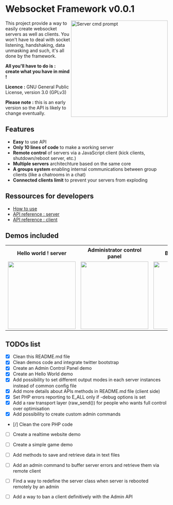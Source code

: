 Websocket Framework v0.0.1
======================================

<img src="https://raw.github.com/wmcmurray/websocket-framework/master/screenshot-server.gif" width="300" align="right" title="Server cmd prompt">
This project provide a way to easily create websocket servers as well as clients.
You won't have to deal with socket listening, handshaking, data unmasking and such, it's all done by the framework.

**All you'll have to do is : create what you have in mind !**

**Licence :** GNU General Public License, version 3.0 (GPLv3)

**Please note :** this is an early version so the API is likely to change eventually.


Features
-------------------------
* **Easy** to use API
* **Only 10 lines of code** to make a working server
* **Remote control** of servers via a JavaScript client (kick clients, shutdown/reboot server, etc.)
* **Multiple servers** architechture based on the same core
* **A groups system** enabling internal communications between group clients (like a chatrooms in a chat)
* **Connected clients limit** to prevent your servers from exploding


Ressources for developers
-------------------------
* [How to use](https://github.com/wmcmurray/websocket-framework/wiki/How-to-use)
* [API reference : server](https://github.com/wmcmurray/websocket-framework/wiki/API-reference-:-server)
* [API reference : client](https://github.com/wmcmurray/websocket-framework/wiki/API-reference-:-client)


Demos included
-------------------------
<table>
	<tr>
		<th>Hello world ! server</th>
		<th>Administrator control panel</th>
		<th>Basic Chat server</th>
	</tr>
	<tr>
		<td>
			<img src="https://raw.github.com/wmcmurray/websocket-framework/master/public/helloworld/images/screenshot.gif" width="210">
		</td>
		<td>
			<img src="https://raw.github.com/wmcmurray/websocket-framework/master/public/admin/images/screenshot.gif" width="210">
		</td>
		<td>
			<img src="https://raw.github.com/wmcmurray/websocket-framework/master/public/chat/images/screenshot.gif" width="210">
		</td>
	</tr>
</table>

TODOs list
-------------------------
- [x] Clean this README.md file
- [x] Clean demos code and integrate twitter bootstrap
- [x] Create an Admin Control Panel demo
- [x] Create an Hello World demo
- [x] Add possibility to set different output modes in each server instances instead of common config file
- [x] Add more details about APIs methods in README.md file (client side)
- [x] Set PHP errors reporting to E_ALL only if -debug options is set
- [x] Add a raw transport layer (raw_send()) for people who wants full control over optimisation
- [x] Add possibility to create custom admin commands
- [/] Clean the core PHP code
- [ ] Create a realtime website demo
- [ ] Create a simple game demo
- [ ] Add methods to save and retrieve data in text files
- [ ] Add an admin command to buffer server errors and retrieve them via remote client
- [ ] Find a way to redefine the server class when server is rebooted remotely by an admin
- [ ] Add a way to ban a client definitively with the Admin API

